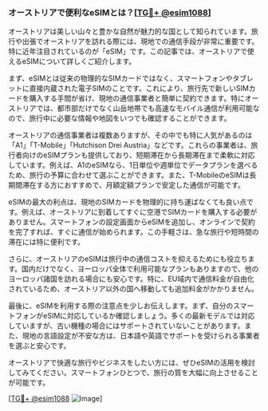 ### オーストリアで便利なeSIMとは？[[TG💪+ @esim1088](https://t.me/s/esim1088)]

オーストリアは美しい山々と豊かな自然が魅力的な国として知られています。旅行や出張でオーストリアを訪れる際には、現地での通信手段が非常に重要です。特に近年注目されているのが「eSIM」です。この記事では、オーストリアで使えるeSIMについて詳しくご紹介します。

まず、eSIMとは従来の物理的なSIMカードではなく、スマートフォンやタブレットに直接内蔵された電子SIMのことです。これにより、旅行先で新しいSIMカードを購入する手間が省け、現地の通信事業者と簡単に契約できます。特にオーストリアでは、都市部だけでなく山岳地帯でも高速なモバイル通信が利用可能なので、旅行中に必要な情報や地図をいつでも確認することができます。

オーストリアの通信事業者は複数ありますが、その中でも特に人気があるのは「A1」「T-Mobile」「Hutchison Drei Austria」などです。これらの事業者は、旅行者向けのeSIMプランも提供しており、短期滞在から長期滞在まで柔軟に対応しています。例えば、A1のeSIMなら、1日単位や週単位でデータプランを選べるため、旅行の予算に合わせて選ぶことができます。また、T-MobileのeSIMは長期間滞在する方におすすめで、月額定額プランで安定した通信が可能です。

eSIMの最大の利点は、現地のSIMカードを物理的に持ち運ばなくても良い点です。例えば、オーストリアに到着してすぐに空港でSIMカードを購入する必要がありません。スマートフォンの設定画面からeSIMを追加し、オンラインで契約を完了すれば、すぐに通信が始められます。この手軽さは、急な旅行や短時間の滞在には特に便利です。

さらに、オーストリアのeSIMは旅行中の通信コストを抑えるためにも役立ちます。国内だけでなく、ヨーロッパ全体で利用可能なプランもありますので、他のヨーロッパ諸国を訪れる場合にも安心です。特に、EU域内で通信料金が自由化されているため、オーストリア以外の国へ移動しても追加料金がかかりません。

最後に、eSIMを利用する際の注意点を少しお伝えします。まず、自分のスマートフォンがeSIMに対応しているか確認しましょう。多くの最新モデルでは対応していますが、古い機種の場合にはサポートされていないことがあります。また、現地の言語設定が不安な方は、日本語や英語でサポートを受けられる事業者を選ぶと安心です。

オーストリアで快適な旅行やビジネスをしたい方には、ぜひeSIMの活用を検討してみてください。スマートフォンひとつで、旅行の質を大幅に向上させることが可能です。

[[TG💪+ @esim1088](https://t.me/s/esim1088) ![Image](https://i.postimg.cc/Y0z9fWf4/image.png)]